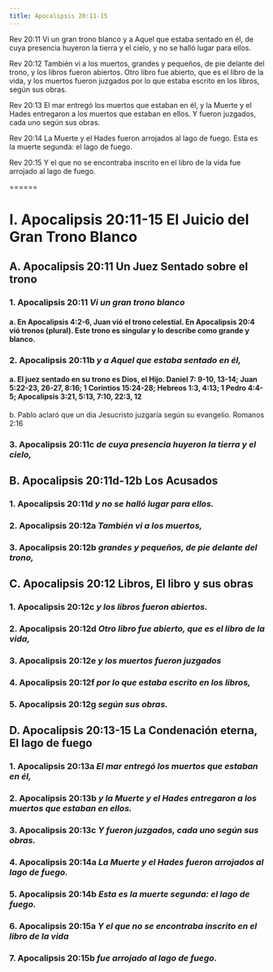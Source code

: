 ```yaml
---
title: Apocalipsis 20:11-15
---
```


Rev 20:11  Vi un gran trono blanco y a Aquel que estaba sentado en él, de cuya presencia huyeron la tierra y el cielo, y no se halló lugar para ellos.

Rev 20:12  También vi a los muertos, grandes y pequeños, de pie delante del trono, y los libros fueron abiertos. Otro libro fue abierto, que es el libro de la vida, y los muertos fueron juzgados por lo que estaba escrito en los libros, según sus obras.

Rev 20:13  El mar entregó los muertos que estaban en él, y la Muerte y el Hades entregaron a los muertos que estaban en ellos. Y fueron juzgados, cada uno según sus obras.

Rev 20:14  La Muerte y el Hades fueron arrojados al lago de fuego. Esta es la muerte segunda: el lago de fuego.

Rev 20:15  Y el que no se encontraba inscrito en el libro de la vida fue arrojado al lago de fuego.


======
# I. Apocalipsis 20:11-15 El Juicio del Gran Trono Blanco

## A. Apocalipsis 20:11 Un Juez Sentado sobre el trono

### 1. Apocalipsis 20:11  *Vi un gran trono blanco*

#### a. En Apocalipsis 4:2-6, Juan vió el trono celestial. En Apocalipsis 20:4 vió tronos (plural). Este trono es singular y lo describe como grande y blanco. 

### 2. Apocalipsis 20:11b *y a Aquel que estaba sentado en él,* 

#### a. El juez sentado en su trono es Dios, el Hijo. Daniel 7: 9-10, 13-14; Juan 5:22-23, 26-27, 8:16; 1 Corintios 15:24-28; Hebreos 1:3, 4:13; 1 Pedro 4:4-5; Apocalipsis 3:21, 5:13, 7:10, 22:3, 12

b. Pablo aclaró que un dia Jesucristo juzgaría según su evangelio. Romanos 2:16

### 3. Apocalipsis 20:11c *de cuya presencia huyeron la tierra y el cielo,* 

## B. Apocalipsis 20:11d-12b Los Acusados

### 1. Apocalipsis 20:11d *y no se halló lugar para ellos.*

### 2. Apocalipsis 20:12a  *También vi a los muertos,* 

### 3. Apocalipsis 20:12b *grandes y pequeños, de pie delante del trono,* 

## C. Apocalipsis 20:12 Libros, El libro y sus obras

### 1. Apocalipsis 20:12c *y los libros fueron abiertos.* 

### 2. Apocalipsis 20:12d *Otro libro fue abierto, que es el libro de la vida,* 

### 3. Apocalipsis 20:12e *y los muertos fueron juzgados* 

### 4. Apocalipsis 20:12f *por lo que estaba escrito en los libros,* 

### 5. Apocalipsis 20:12g *según sus obras.*

## D. Apocalipsis 20:13-15 La Condenación eterna, El lago de fuego

### 1. Apocalipsis 20:13a  *El mar entregó los muertos que estaban en él,* 

### 2. Apocalipsis 20:13b *y la Muerte y el Hades entregaron a los muertos que estaban en ellos.* 

### 3. Apocalipsis 20:13c *Y fueron juzgados, cada uno según sus obras.*

### 4. Apocalipsis 20:14a  *La Muerte y el Hades fueron arrojados al lago de fuego.* 

### 5. Apocalipsis 20:14b *Esta es la muerte segunda: el lago de fuego.*

### 6. Apocalipsis 20:15a  *Y el que no se encontraba inscrito en el libro de la vida* 

### 7. Apocalipsis 20:15b *fue arrojado al lago de fuego.*
